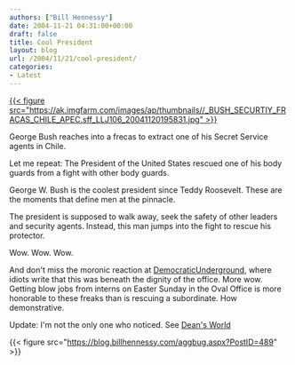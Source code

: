 ```yaml
---
authors: ["Bill Hennessy"]
date: 2004-11-21 04:31:00+00:00
draft: false
title: Cool President
layout: blog
url: /2004/11/21/cool-president/
categories:
- Latest
---
```


[{{< figure src="https://ak.imgfarm.com/images/ap/thumbnails//_BUSH_SECURTIY_FRACAS_CHILE_APEC.sff_LLJ106_20041120195831.jpg" >}}
](https://apnews.myway.com/image/20041120/_BUSH_SECURTIY_FRACAS_CHILE_APEC.sff_LLJ106_20041120195831.html?date=20041121&docid=D86FV9GO0)  

George Bush reaches into a frecas to extract one of his Secret Service agents in Chile.

Let me repeat: The President of the United States rescued one of his body guards from a fight with other body guards.

George W. Bush is the coolest president since Teddy Roosevelt. These are the moments that define men at the pinnacle.

 The president is supposed to walk away, seek the safety of other leaders and security agents. Instead, this man jumps into the fight to rescue his protector.

Wow. Wow. Wow.

And don't miss the moronic reaction at [DemocraticUnderground](https://www.democraticunderground.com/discuss/duboard.php?az=show_mesg&forum=102&topic_id=1009032&mesg_id=1009032), where idiots write that this was beneath the dignity of the office. More wow. Getting blow jobs from interns on Easter Sunday in the Oval Office is more honorable to these freaks than is rescuing a subordinate. How demonstrative. 

Update: I'm not the only one who noticed. See [Dean's World](https://www.deanesmay.com/posts/1101023733.shtml)

{{< figure src="https://blog.billhennessy.com/aggbug.aspx?PostID=489" >}}

